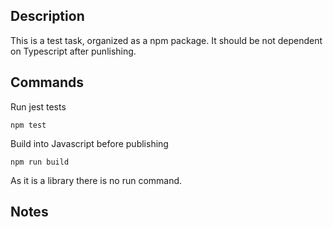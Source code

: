 ## Description

This is a test task, organized as a npm package. It should be not dependent on Typescript after punlishing.

## Commands

Run jest tests

```
npm test
```

Build into Javascript before publishing

```
npm run build
```

As it is a library there is no run command.

## Notes
